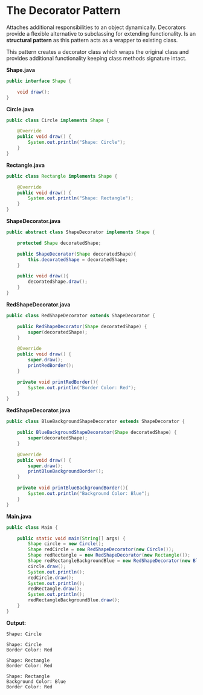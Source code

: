 # The Decorator Pattern

Attaches additional responsibilities to an object dynamically. Decorators provide a flexible alternative to subclassing for extending functionality. Is an __structural pattern__ as this pattern acts as a wrapper to existing class.

This pattern creates a decorator class which wraps the original class and provides additional functionality keeping class methods signature intact.

__Shape.java__
```java
public interface Shape {

    void draw();
}
```

__Circle.java__
```java
public class Circle implements Shape {

    @Override
    public void draw() {
        System.out.println("Shape: Circle");
    }
}
```

__Rectangle.java__
```java
public class Rectangle implements Shape {

    @Override
    public void draw() {
        System.out.println("Shape: Rectangle");
    }
}
```

__ShapeDecorator.java__
```java
public abstract class ShapeDecorator implements Shape {

    protected Shape decoratedShape;

    public ShapeDecorator(Shape decoratedShape){
        this.decoratedShape = decoratedShape;
    }

    public void draw(){
        decoratedShape.draw();
    }	
}
```

__RedShapeDecorator.java__
```java
public class RedShapeDecorator extends ShapeDecorator {

    public RedShapeDecorator(Shape decoratedShape) {
        super(decoratedShape);		
    }

    @Override
    public void draw() {
        super.draw();
        printRedBorder();
    }

    private void printRedBorder(){
        System.out.println("Border Color: Red");
    }
}
```

__RedShapeDecorator.java__
```java
public class BlueBackgroundShapeDecorator extends ShapeDecorator {

    public BlueBackgroundShapeDecorator(Shape decoratedShape) {
        super(decoratedShape);
    }

    @Override
    public void draw() {
        super.draw();
        printBlueBackgroundBorder();
    }

    private void printBlueBackgroundBorder(){
        System.out.println("Background Color: Blue");
    }
}
```

__Main.java__
```java
public class Main {

    public static void main(String[] args) {
        Shape circle = new Circle();
        Shape redCircle = new RedShapeDecorator(new Circle());
        Shape redRectangle = new RedShapeDecorator(new Rectangle());
        Shape redRectangleBackgroundBlue = new RedShapeDecorator(new BlueBackgroundShapeDecorator(new Rectangle()));
        circle.draw();
        System.out.println();
        redCircle.draw();
        System.out.println();
        redRectangle.draw();
        System.out.println();
        redRectangleBackgroundBlue.draw();
    }
}
```

__Output:__
```
Shape: Circle

Shape: Circle
Border Color: Red

Shape: Rectangle
Border Color: Red

Shape: Rectangle
Background Color: Blue
Border Color: Red
```

